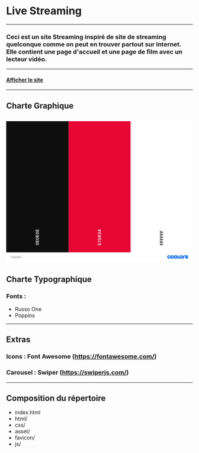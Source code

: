 # Live Streaming
---------------
### Ceci est un site Streaming inspiré de site de streaming quelconque comme on peut en trouver partout sur Internet. Elle contient une page d'accueil et une page de film avec un lecteur vidéo.
---------------
#### [Afficher le site](https://andyl94.github.io/Current_Portfolio/)
---------------
## Charte Graphique
![Palette](asset/Palette.png)
---------------
## Charte Typographique
### Fonts :
- Russo One
- Poppins
---------------
## Extras
### Icons : Font Awesome (https://fontawesome.com/)
### Carousel : Swiper (https://swiperjs.com/)
---------------
## Composition du répertoire
* index.html
* html/
* css/
* asset/
* favicon/
* js/